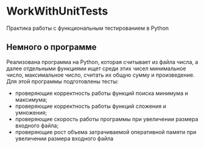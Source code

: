# WorkWithUnitTests
Практика работы с функциональным тестированием в Python

## Немного о программе
Реализована программа на Python, которая считывает из файла числа, 
а далее отдельными функциями ищет среди этих чисел минимальное число, максимальное число, 
считать их общую сумму и произведение. 
Для этой программы подготовлены тесты:
- проверяющие корректность работы функций поиска минимума и максимума;
- проверяющие корректность работы функций сложения и умножения;
- проверяющие скорость работы программы при увеличении размера входного файла;
- проверяющие рост объема затрачиваемой оперативной памяти при увеличении размера входного файла
